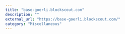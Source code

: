 ```yaml
---
title: "base-goerli.blockscout.com"
description: ""
external_url: "https://base-goerli.blockscout.com/"
category: "Miscellaneous"
---
```

